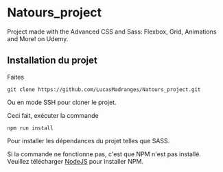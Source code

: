 # Natours_project

Project made with the Advanced CSS and Sass: Flexbox, Grid, Animations and More! on Udemy.

## Installation du projet

Faites

```
git clone https://github.com/LucasMadranges/Natours_project.git
```

Ou en mode SSH pour cloner le projet.

Ceci fait, exécuter la commande

```
npm run install
```

Pour installer les dépendances du projet telles que SASS.

Si la commande ne fonctionne pas, c'est que NPM n'est pas installé.
Veuillez télécharger [NodeJS](https://nodejs.org/fr) pour installer NPM.
